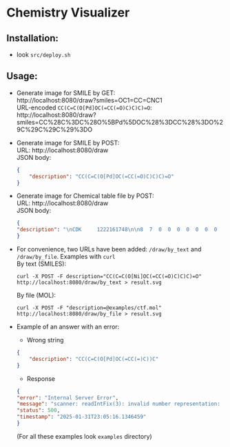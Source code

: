 # Chemistry Visualizer

## Installation:
- look `src/deploy.sh`

## Usage:

- Generate image for SMILE by GET:<br/>
    http://localhost:8080/draw?smiles=OC1=CC=CNC1
  <br/>URL-encoded `CC(C=C(O[Pd]OC(=CC(=O)C)C)C)=O`:<br/>
    http://localhost:8080/draw?smiles=CC%28C%3DC%28O%5BPd%5DOC%28%3DCC%28%3DO%29C%29C%29C%29%3DO
- Generate image for SMILE by POST:<br/>
    URL: http://localhost:8080/draw <br/>
    JSON body:
    ```JSON
    {
        "description": "CC(C=C(O[Pd]OC(=CC(=O)C)C)C)=O"
    }
    ```
- Generate image for Chemical table file by POST:<br/>
  URL: http://localhost:8080/draw <br/>
  JSON body:<br/>
    ```JSON
    {
    "description": "\nCDK     1222161748\n\n8  7  0  0  0  0  0  0  0  0999 V2000\n1.2990   -0.7500    0.0000 S   0  0  0  0  0  0  0  0  0  0  0  0\n0.0000    0.0000    0.0000 H   0  0  0  0  0  0  0  0  0  0  0  0\n2.5981   -0.0000    0.0000 C   0  0  0  0  0  0  0  0  0  0  0  0\n3.8971   -0.7500    0.0000 N   0  0  0  0  0  0  0  0  0  0  0  0\n3.8971   -2.2500    0.0000 H   0  0  0  0  0  0  0  0  0  0  0  0\n5.1962   -0.0000    0.0000 C   0  0  0  0  0  0  0  0  0  0  0  0\n6.4952    0.7500    0.0000 N   0  0  0  0  0  0  0  0  0  0  0  0\n2.5981    1.5000    0.0000 S   0  0  0  0  0  0  0  0  0  0  0  0\n1  2  1  0  0  0  0\n1  3  1  0  0  0  0\n3  4  1  0  0  0  0\n4  5  1  0  0  0  0\n4  6  1  0  0  0  0\n6  7  3  0  0  0  0\n3  8  2  0  0  0  0\nM  END\n"
    }
    ```
- For convenience, two URLs have been added: `/draw/by_text` and `/draw/by_file`. Examples with `curl`<br/>
  By text (SMILES):<br/>
    ```console
    curl -X POST -F description="CC(C=C(O[Ni]OC(=CC(=O)C)C)C)=O" http://localhost:8080/draw/by_text > result.svg
    ```
  By file (MOL):<br/>
    ```console
    curl -X POST -F "description=@examples/ctf.mol" http://localhost:8080/draw/by_file > result.svg
    ```
  
- Example of an answer with an error:
    - Wrong string
    ```JSON
    {
        "description": "CC(C=C(O[Pd]OC(=CC(=)C))C"
    }
    ```
    - Response
    ```JSON
    {
    "error": "Internal Server Error",
    "message": "scanner: readIntFix(3): invalid number representation: \"1.2\"",
    "status": 500,
    "timestamp": "2025-01-31T23:05:16.1346459"
    }
    ```
  (For all these examples look `examples` directory)
